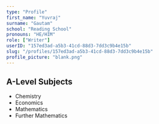 ```yaml
---
type: "Profile"
first_name: "Yuvraj"
surname: "Gautam"
school: "Reading School"
pronouns: "HE/HIM"
role: ["Writer"]
userID: "157ed3ad-a5b3-41cd-88d3-7dd3c9b4e15b"
slug: "/profiles/157ed3ad-a5b3-41cd-88d3-7dd3c9b4e15b"
profile_picture: "blank.png"
---
```


## A-Level Subjects

- Chemistry
- Economics
- Mathematics
- Further Mathematics
    